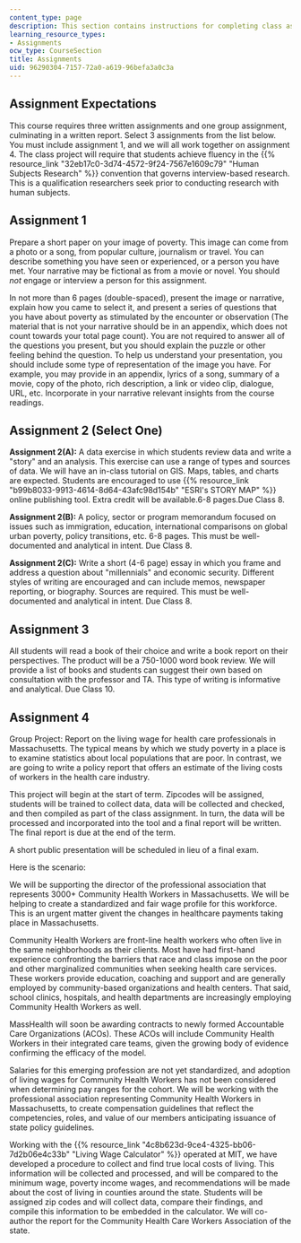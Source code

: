 ```yaml
---
content_type: page
description: This section contains instructions for completing class assignments.
learning_resource_types:
- Assignments
ocw_type: CourseSection
title: Assignments
uid: 96290304-7157-72a0-a619-96befa3a0c3a
---
```


Assignment Expectations
-----------------------

This course requires three written assignments and one group assignment, culminating in a written report. Select 3 assignments from the list below. You must include assignment 1, and we will all work together on assignment 4. The class project will require that students achieve fluency in the {{% resource_link "32eb17c0-3d74-4572-9f24-7567e1609c79" "Human Subjects Research" %}} convention that governs interview-based research. This is a qualification researchers seek prior to conducting research with human subjects.

Assignment 1
------------

Prepare a short paper on your image of poverty. This image can come from a photo or a song, from popular culture, journalism or travel. You can describe something you have seen or experienced, or a person you have met. Your narrative may be fictional as from a movie or novel. You should _not_ engage or interview a person for this assignment.

In not more than 6 pages (double-spaced), present the image or narrative, explain how you came to select it, and present a series of questions that you have about poverty as stimulated by the encounter or observation (The material that is not your narrative should be in an appendix, which does not count towards your total page count). You are not required to answer all of the questions you present, but you should explain the puzzle or other feeling behind the question. To help us understand your presentation, you should include some type of representation of the image you have. For example, you may provide in an appendix, lyrics of a song, summary of a movie, copy of the photo, rich description, a link or video clip, dialogue, URL, etc. Incorporate in your narrative relevant insights from the course readings.

Assignment 2 (Select One)
-------------------------

**Assignment 2(A):** A data exercise in which students review data and write a "story" and an analysis. This exercise can use a range of types and sources of data. We will have an in-class tutorial on GIS. Maps, tables, and charts are expected. Students are encouraged to use {{% resource_link "b99b8033-9913-4614-8d64-43afc98d154b" "ESRI's STORY MAP" %}} online publishing tool. Extra credit will be available.6-8 pages.Due Class 8.

**Assignment 2(B):** A policy, sector or program memorandum focused on issues such as immigration, education, international comparisons on global urban poverty, policy transitions, etc. 6-8 pages. This must be well-documented and analytical in intent. Due Class 8.

**Assignment 2(C):** Write a short (4-6 page) essay in which you frame and address a question about "millennials" and economic security. Different styles of writing are encouraged and can include memos, newspaper reporting, or biography. Sources are required. This must be well-documented and analytical in intent. Due Class 8.

Assignment 3
------------

All students will read a book of their choice and write a book report on their perspectives. The product will be a 750-1000 word book review. We will provide a list of books and students can suggest their own based on consultation with the professor and TA. This type of writing is informative and analytical. Due Class 10.

Assignment 4
------------

Group Project: Report on the living wage for health care professionals in Massachusetts. The typical means by which we study poverty in a place is to examine statistics about local populations that are poor. In contrast, we are going to write a policy report that offers an estimate of the living costs of workers in the health care industry.

This project will begin at the start of term. Zipcodes will be assigned, students will be trained to collect data, data will be collected and checked, and then compiled as part of the class assignment. In turn, the data will be processed and incorporated into the tool and a final report will be written. The final report is due at the end of the term.

A short public presentation will be scheduled in lieu of a final exam.

Here is the scenario:

We will be supporting the director of the professional association that represents 3000+ Community Health Workers in Massachusetts. We will be helping to create a standardized and fair wage profile for this workforce. This is an urgent matter givent the changes in healthcare payments taking place in Massachusetts.

Community Health Workers are front-line health workers who often live in the same neighborhoods as their clients. Most have had first-hand experience confronting the barriers that race and class impose on the poor and other marginalized communities when seeking health care services. These workers provide education, coaching and support and are generally employed by community-based organizations and health centers. That said, school clinics, hospitals, and health departments are increasingly employing Community Health Workers as well.

MassHealth will soon be awarding contracts to newly formed Accountable Care Organizations (ACOs). These ACOs will include Community Health Workers in their integrated care teams, given the growing body of evidence confirming the efficacy of the model.

Salaries for this emerging profession are not yet standardized, and adoption of living wages for Community Health Workers has not been considered when determining pay ranges for the cohort. We will be working with the professional association representing Community Health Workers in Massachusetts, to create compensation guidelines that reflect the competencies, roles, and value of our members anticipating issuance of state policy guidelines.

Working with the {{% resource_link "4c8b623d-9ce4-4325-bb06-7d2b06e4c33b" "Living Wage Calculator" %}} operated at MIT, we have developed a procedure to collect and find true local costs of living. This information will be collected and processed, and will be compared to the minimum wage, poverty income wages, and recommendations will be made about the cost of living in counties around the state. Students will be assigned zip codes and will collect data, compare their findings, and compile this information to be embedded in the calculator. We will co-author the report for the Community Health Care Workers Association of the state.